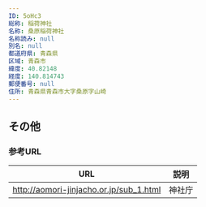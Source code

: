 ```yaml
---
ID: 5oHc3
総称: 稲荷神社
名称: 桑原稲荷神社
名称読み: null
別名: null
都道府県: 青森県
区域: 青森市
緯度: 40.82148
経度: 140.814743
郵便番号: null
住所: 青森県青森市大字桑原字山崎
---
```


## その他

### 参考URL

| URL                                     | 説明   |
| --------------------------------------- | ------ |
| http://aomori-jinjacho.or.jp/sub_1.html | 神社庁 |
